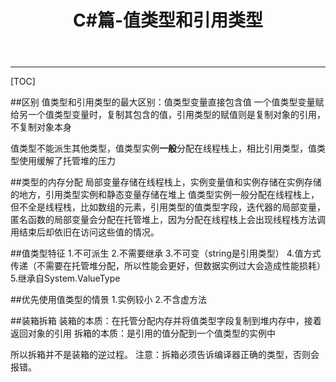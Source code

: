 ﻿---
layout: page
title: C#篇-值类型和引用类型
---

----------
[TOC]

##区别
值类型和引用类型的最大区别：值类型变量直接包含值
一个值类型变量赋给另一个值类型变量时，复制其包含的值，引用类型的赋值则是复制对象的引用，不复制对象本身

值类型不能派生其他类型，值类型实例**一般**分配在线程栈上，相比引用类型，值类型使用缓解了托管堆的压力

##类型的内存分配
局部变量存储在线程栈上，实例变量值和实例存储在实例存储的地方，引用类型实例和静态变量存储在堆上
值类型实例一般分配在线程栈上，但不全是线程栈，比如数组的元素，引用类型的值类型字段，迭代器的局部变量，匿名函数的局部变量会分配在托管堆上，因为分配在线程栈上会出现线程栈方法调用结束后却依旧在访问这些值的情况。

##值类型特征
1.不可派生
2.不需要继承
3.不可变（string是引用类型）
4.值方式传递（不需要在托管堆分配，所以性能会更好，但数据实例过大会造成性能损耗）
5.继承自System.ValueType

##优先使用值类型的情景
1.实例较小
2.不含虚方法

##装箱拆箱
装箱的本质：在托管分配内存并将值类型字段复制到堆内存中，接着返回对象的引用
拆箱的本质：是引用的值分配到一个值类型的实例中

所以拆箱并不是装箱的逆过程。
注意：拆箱必须告诉编译器正确的类型，否则会报错。